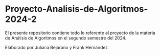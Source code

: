 # Proyecto-Analisis-de-Algoritmos-2024-2
El presente repositorio contiene todo lo referente al proyecto de la materia de Análisis de Algoritmos en el segundo semestre del 2024.

Elaborado por Juliana Bejarano y Frank Hernández

